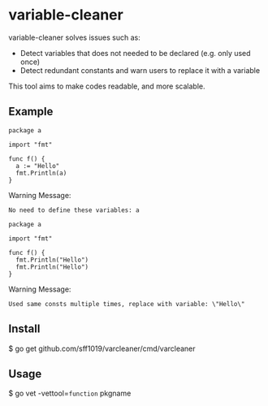 # variable-cleaner

variable-cleaner solves issues such as:
- Detect variables that does not needed to be declared (e.g. only used once)
- Detect redundant constants and warn users to replace it with a variable

This tool aims to make codes readable, and more scalable.

## Example

```
package a 

import "fmt"

func f() {
  a := "Hello"
  fmt.Println(a)
}
```

Warning Message:
```
No need to define these variables: a
```

```
package a 

import "fmt"

func f() {
  fmt.Println("Hello")
  fmt.Println("Hello")
}
```

Warning Message:
```
Used same consts multiple times, replace with variable: \"Hello\"
```

## Install
$ go get github.com/sff1019/varcleaner/cmd/varcleaner

## Usage
$ go vet -vettool=`function` pkgname
